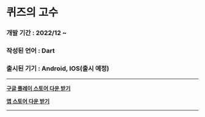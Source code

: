 # 퀴즈의 고수 
### 개발 기간 : 2022/12 ~
### 작성된 언어 : Dart
### 출시된 기기 : Android, IOS(출시 예정)
-------------
**[구글 플레이 스토어 다운 받기]()**

**[앱 스토어 다운 받기]()**

-------------
